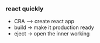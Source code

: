 ### react quickly
- CRA --> create react app
- build -> make it production ready
- eject -> open the inner working